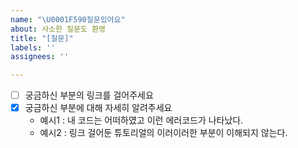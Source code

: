 ```yaml
---
name: "\U0001F590질문있어요"
about: 사소한 질문도 환영
title: "[질문]"
labels: ''
assignees: ''

---
```


- [ ] 궁금하신 부분의 링크를 걸어주세요
- [x] 궁금하신 부분에 대해 자세히 알려주세요
  - 예시1 : 내 코드는 어떠하였고 이런 에러코드가 나타났다.
  - 예시2 : 링크 걸어둔 튜토리얼의 이러이러한 부분이 이해되지 않는다.
